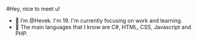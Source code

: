 #Hey, nice to meet u!

- 👋 I’m @Hevek. I'm 19. I'm currently focusing on work and learning.
- 🌱 The main languages that I know are C#, HTML, CSS, Javascript and PHP.
